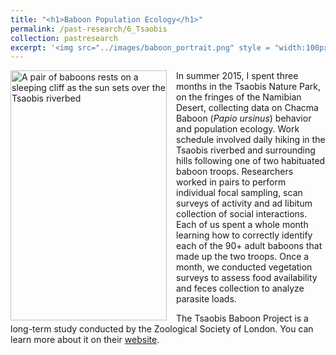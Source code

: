 ```yaml
---
title: "<h1>Baboon Population Ecology</h1>"
permalink: /past-research/6_Tsaobis
collection: pastresearch
excerpt: '<img src="../images/baboon_portrait.png" style = "width:100px;height:140px;margin-right:4px;float:left"> Baboons live in large group with complex social structures. I worked with behavioural and population ecologist to learn more about how these social groups work.'
---
```


<img src="../images/babs_tsaobis.png" alt="A pair of baboons rests on a sleeping cliff as the sun sets over the Tsaobis riverbed" style = "width:250px;height:400px;margin-right:15px;float:left">

In summer 2015, I spent three months in the Tsaobis Nature Park, on the fringes of the Namibian Desert, collecting data on Chacma Baboon (_Papio ursinus_) behavior and population ecology. Work schedule involved daily hiking in the Tsaobis riverbed and surrounding hills following one of two habituated baboon troops. Researchers worked in pairs to perform individual focal sampling, scan surveys of activity and ad libitum collection of social interactions. Each of us spent a whole month learning how to correctly identify each of the 90+ adult baboons that made up the two troops. Once a month, we conducted vegetation surveys to assess food availability and feces collection to analyze parasite loads.

The Tsaobis Baboon Project is a long-term study conducted by the Zoological Society of London. You can learn more about it on their [website](https://www.zsl.org/science/research/baboon).
